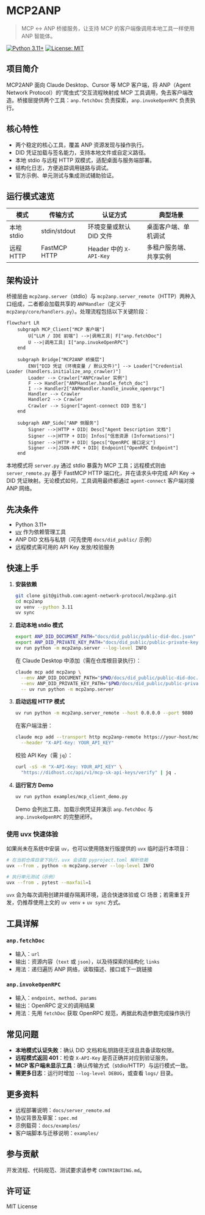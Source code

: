 # MCP2ANP

> MCP ↔ ANP 桥接服务，让支持 MCP 的客户端像调用本地工具一样使用 ANP 智能体。

[![Python 3.11+](https://img.shields.io/badge/python-3.11+-blue.svg)](https://www.python.org/downloads/)
[![License: MIT](https://img.shields.io/badge/License-MIT-yellow.svg)](https://opensource.org/licenses/MIT)

## 项目简介

MCP2ANP 面向 Claude Desktop、Cursor 等 MCP 客户端，将 ANP（Agent Network Protocol）的“爬虫式”交互流程映射成 MCP 工具调用，免去客户端改造。桥接层提供两个工具：`anp.fetchDoc` 负责探索，`anp.invokeOpenRPC` 负责执行。

## 核心特性

- 两个稳定的核心工具，覆盖 ANP 资源发现与操作执行。
- DID 凭证加载与签名能力，支持本地文件或自定义路径。
- 本地 stdio 与远程 HTTP 双模式，适配桌面与服务端部署。
- 结构化日志，方便追踪调用链路与调试。
- 官方示例、单元测试与集成测试辅助验证。

## 运行模式速览

| 模式 | 传输方式 | 认证方式 | 典型场景 |
| --- | --- | --- | --- |
| 本地 stdio | stdin/stdout | 环境变量或默认 DID 文件 | 桌面客户端、单机调试 |
| 远程 HTTP | FastMCP HTTP | Header 中的 `X-API-Key` | 多租户服务端、共享实例 |

## 架构设计

桥接层由 `mcp2anp.server`（stdio）与 `mcp2anp.server_remote`（HTTP）两种入口组成，二者都会加载共享的 `ANPHandler`（定义于 `mcp2anp/core/handlers.py`）。处理流程包括以下关键阶段：

```mermaid
flowchart LR
    subgraph MCP_Client["MCP 客户端"]
        U["LLM / IDE 前端"] -->|调用工具| F["anp.fetchDoc"]
        U -->|调用工具| I["anp.invokeOpenRPC"]
    end

    subgraph Bridge["MCP2ANP 桥接层"]
        ENV["DID 凭证 (环境变量 / 默认文件)"] --> Loader["Credential Loader (handlers.initialize_anp_crawler)"]
        Loader --> Crawler["ANPCrawler 实例"]
        F --> Handler["ANPHandler.handle_fetch_doc"]
        I --> Handler2["ANPHandler.handle_invoke_openrpc"]
        Handler --> Crawler
        Handler2 --> Crawler
        Crawler --> Signer["agent-connect DID 签名"]
    end

    subgraph ANP_Side["ANP 侧服务"]
        Signer -->|HTTP + DID| Desc["Agent Description 文档"]
        Signer -->|HTTP + DID| Infos["信息资源 (Informations)"]
        Signer -->|HTTP + DID| Specs["OpenRPC 接口定义"]
        Signer -->|JSON-RPC + DID| Endpoint["OpenRPC Endpoint"]
    end
```

本地模式将 `server.py` 通过 stdio 暴露为 MCP 工具；远程模式则由 `server_remote.py` 基于 FastMCP HTTP 端口化，并在请求头中完成 API Key → DID 凭证映射。无论模式如何，工具调用最终都通过 `agent-connect` 客户端对接 ANP 网络。

## 先决条件

- Python 3.11+
- [uv](https://github.com/astral-sh/uv) 作为依赖管理工具
- ANP DID 文档与私钥（可先使用 `docs/did_public/` 示例）
- 远程模式需可用的 API Key 发放/校验服务

## 快速上手

1. **安装依赖**

   ```bash
   git clone git@github.com:agent-network-protocol/mcp2anp.git
   cd mcp2anp
   uv venv --python 3.11
   uv sync
   ```

2. **启动本地 stdio 模式**

   ```bash
   export ANP_DID_DOCUMENT_PATH="docs/did_public/public-did-doc.json"
   export ANP_DID_PRIVATE_KEY_PATH="docs/did_public/public-private-key.pem"
   uv run python -m mcp2anp.server --log-level INFO
   ```

   在 Claude Desktop 中添加（需在仓库根目录执行）：

   ```bash
   claude mcp add mcp2anp \
     --env ANP_DID_DOCUMENT_PATH="$PWD/docs/did_public/public-did-doc.json" \
     --env ANP_DID_PRIVATE_KEY_PATH="$PWD/docs/did_public/public-private-key.pem" \
     -- uv run python -m mcp2anp.server
   ```

3. **启动远程 HTTP 模式**

   ```bash
   uv run python -m mcp2anp.server_remote --host 0.0.0.0 --port 9880
   ```

   在客户端注册：

   ```bash
   claude mcp add --transport http mcp2anp-remote https://your-host/mcp \
     --header "X-API-Key: YOUR_API_KEY"
   ```

   校验 API Key（需 `jq`）：

   ```bash
   curl -sS -H "X-API-Key: YOUR_API_KEY" \
     "https://didhost.cc/api/v1/mcp-sk-api-keys/verify" | jq .
   ```

4. **运行官方 Demo**

   ```bash
   uv run python examples/mcp_client_demo.py
   ```

   Demo 会列出工具、加载示例凭证并演示 `anp.fetchDoc` 与 `anp.invokeOpenRPC` 的完整闭环。

### 使用 uvx 快速体验

如果尚未在系统中安装 `uv`，也可以使用随发行版提供的 `uvx` 临时运行本项目：

```bash
# 在当前仓库目录下执行，uvx 会读取 pyproject.toml 解析依赖
uvx --from . python -m mcp2anp.server --log-level INFO

# 执行单元测试（示例）
uvx --from . pytest --maxfail=1
```

`uvx` 会为每次调用创建并缓存隔离环境，适合快速体验或 CI 场景；若需重复开发，仍推荐使用上文的 `uv venv` + `uv sync` 方式。

## 工具详解

### `anp.fetchDoc`

- 输入：`url`
- 输出：资源内容（`text` 或 `json`），以及待探索的结构化 `links`
- 用法：递归遍历 ANP 网络，读取描述、接口或下一跳链接

### `anp.invokeOpenRPC`

- 输入：`endpoint`、`method`、`params`
- 输出：OpenRPC 定义的调用结果
- 用法：先用 `fetchDoc` 获取 OpenRPC 规范，再据此构造参数完成操作执行

## 常见问题

- **本地模式认证失败**：确认 DID 文档和私钥路径无误且具备读取权限。
- **远程模式返回 401**：检查 `X-API-Key` 是否正确并对应到验证服务。
- **MCP 客户端未显示工具**：确认传输方式（stdio/HTTP）与运行模式一致。
- **需更多日志**：运行时增加 `--log-level DEBUG`，或查看 `logs/` 目录。

## 更多资料

- 远程部署说明：`docs/server_remote.md`
- 协议背景及草案：`spec.md`
- 示例载荷：`docs/examples/`
- 客户端脚本与迁移说明：`examples/`

## 参与贡献

开发流程、代码规范、测试要求请参考 `CONTRIBUTING.md`。

## 许可证

MIT License
